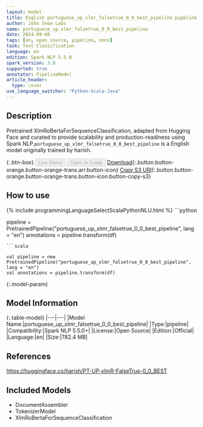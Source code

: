 ```yaml
---
layout: model
title: English portuguese_up_xlmr_falsetrue_0_0_best_pipeline pipeline XlmRoBertaForSequenceClassification from harish
author: John Snow Labs
name: portuguese_up_xlmr_falsetrue_0_0_best_pipeline
date: 2024-09-08
tags: [en, open_source, pipeline, onnx]
task: Text Classification
language: en
edition: Spark NLP 5.5.0
spark_version: 3.0
supported: true
annotator: PipelineModel
article_header:
  type: cover
use_language_switcher: "Python-Scala-Java"
---
```


## Description

Pretrained XlmRoBertaForSequenceClassification, adapted from Hugging Face and curated to provide scalability and production-readiness using Spark NLP.`portuguese_up_xlmr_falsetrue_0_0_best_pipeline` is a English model originally trained by harish.

{:.btn-box}
<button class="button button-orange" disabled>Live Demo</button>
<button class="button button-orange" disabled>Open in Colab</button>
[Download](https://s3.amazonaws.com/auxdata.johnsnowlabs.com/public/models/portuguese_up_xlmr_falsetrue_0_0_best_pipeline_en_5.5.0_3.0_1725800537327.zip){:.button.button-orange.button-orange-trans.arr.button-icon}
[Copy S3 URI](s3://auxdata.johnsnowlabs.com/public/models/portuguese_up_xlmr_falsetrue_0_0_best_pipeline_en_5.5.0_3.0_1725800537327.zip){:.button.button-orange.button-orange-trans.button-icon.button-copy-s3}

## How to use



<div class="tabs-box" markdown="1">
{% include programmingLanguageSelectScalaPythonNLU.html %}
```python

pipeline = PretrainedPipeline("portuguese_up_xlmr_falsetrue_0_0_best_pipeline", lang = "en")
annotations =  pipeline.transform(df)   

```
```scala

val pipeline = new PretrainedPipeline("portuguese_up_xlmr_falsetrue_0_0_best_pipeline", lang = "en")
val annotations = pipeline.transform(df)

```
</div>

{:.model-param}
## Model Information

{:.table-model}
|---|---|
|Model Name:|portuguese_up_xlmr_falsetrue_0_0_best_pipeline|
|Type:|pipeline|
|Compatibility:|Spark NLP 5.5.0+|
|License:|Open Source|
|Edition:|Official|
|Language:|en|
|Size:|782.4 MB|

## References

https://huggingface.co/harish/PT-UP-xlmR-FalseTrue-0_0_BEST

## Included Models

- DocumentAssembler
- TokenizerModel
- XlmRoBertaForSequenceClassification